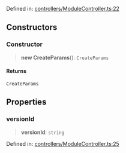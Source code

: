 Defined in: [controllers/ModuleController.ts:22](https://github.com/continuousactivelearning/cal/blob/82a7f7bd547282a4f223f46ab6c2efe92f30e4ce/backend/src/modules/courses/controllers/ModuleController.ts#L22)

## Constructors

### Constructor

> **new CreateParams**(): `CreateParams`

#### Returns

`CreateParams`

## Properties

### versionId

> **versionId**: `string`

Defined in: [controllers/ModuleController.ts:25](https://github.com/continuousactivelearning/cal/blob/82a7f7bd547282a4f223f46ab6c2efe92f30e4ce/backend/src/modules/courses/controllers/ModuleController.ts#L25)
